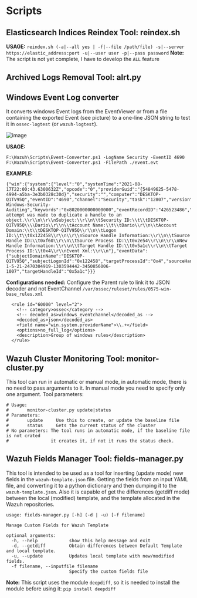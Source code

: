# Scripts

## Elasticsearch Indices Reindex Tool: reindex.sh
**USAGE:** `reindex.sh (-a|--all yes | -f|--file /path/file) -s|--server https://elastic_address:port -u|--user user -p|--pass password`
**Note:** The script is not yet complete, I have to develop the `ALL` feature

## Archived Logs Removal Tool: alrt.py

## Windows Event Log converter
It converts windows Event logs from the EventViewer or from a file containing the exported Event (see picture) to a one-line JSON string to test it in `ossec-logtest` (or `wazuh-logtest`).

![image](https://user-images.githubusercontent.com/37050249/129812061-7bc1e2ed-b081-441b-8260-78a0f4bd789f.png)

**USAGE:**
```
F:\Wazuh\Scripts\Event-Converter.ps1 -LogName Security -EventID 4690
F:\Wazuh\Scripts\Event-Converter.ps1 -FilePath ./event.evt
```

**EXAMPLE:**
```
{"win":{"system":{"level":"0","systemTime":"2021-08-17T22:00:43.6300632Z","opcode":"0","providerGuid":"{54849625-5478-4994-a5ba-3e3b0328c30d}","security":"","computer":"DESKTOP-Q1TV95Q","eventID":"4690","channel":"Security","task":"12807","version":"0","correlation":"","severityValue":"Information","providerName":"Microsoft-Windows-Security-Auditing","keywords":"0x8020000000000000","eventRecordID":"426523486","message":"An attempt was made to duplicate a handle to an object.\\r\\n\\r\\nSubject:\\r\\n\\tSecurity ID:\\t\\tDESKTOP-Q1TV95Q\\\\Dario\\r\\n\\tAccount Name:\\t\\tDario\\r\\n\\tAccount Domain:\\t\\tDESKTOP-Q1TV95Q\\r\\n\\tLogon ID:\\t\\t0x122458\\r\\n\\r\\nSource Handle Information:\\r\\n\\tSource Handle ID:\\t0xf60\\r\\n\\tSource Process ID:\\t0x2e54\\r\\n\\r\\nNew Handle Information:\\r\\n\\tTarget Handle ID:\\t0x5a1c\\r\\n\\tTarget Process ID:\\t0x4\\r\\nEvent Xml:\\r\\n"},"eventData":{"subjectDomainName":"DESKTOP-Q1TV95Q","subjectLogonId":"0x122458","targetProcessId":"0x4","sourceHandleId":"0xf60","subjectUserName":"Dario","sourceProcessId":"0x2e54","subjectUserSid":"S-1-5-21-2470304919-1303594442-3450856006-1007","targetHandleId":"0x5a1c"}}}
```

**Configurations needed:**
Configure the Parent rule to link it to JSON decoder and not EventChannel
`/var/ossec/ruleset/rules/0575-win-base_rules.xml`
```
  <rule id="60000" level="2">
    <!-- category>ossec</category -->
    <!-- decoded_as>windows_eventchannel</decoded_as -->
    <decoded_as>json</decoded_as>
    <field name="win.system.providerName">\\.+</field>
    <options>no_full_log</options>
    <description>Group of windows rules</description>
  </rule>
```

## Wazuh Cluster Monitoring Tool: monitor-cluster.py
This tool can run in automatic or manual mode, in automatic mode, there is no need to pass arguments to it. In manual mode you need to specify only one argument.
Tool parameters:
```
# Usage:
#       monitor-cluster.py update|status
# Parameters:
#       update     Use this to create, or update the baseline file
#       status     Gets the current status of the cluster
# No parameters: The tool runs in automatic mode, if the baseline file is not crated
#                it creates it, if not it runs the status check.
```

## Wazuh Fields Manager Tool: fields-manager.py
This tool is intended to be used as a tool for inserting (update mode) new fields in the `wazuh-template.json` file. Getting the fields from an input YAML file, and converting it to a python dictionary and then dumping it to the `wazuh-template.json`. Also it is capable of get the differences (getdiff mode) between the local (modified) template, and the template allocated in the Wazuh repositories.
```
usage: fields-manager.py [-h] (-d | -u) [-f filename]

Manage Custom Fields for Wazuh Template

optional arguments:
  -h, --help            show this help message and exit
  -d, --getdiff         Obtain differences between Default Template and local template.
  -u, --update          Updates local template with new/modified fields.
  -f filename, --inputfile filename
                        Specify the custom fields file
```
**Note:** This script uses the module `deepdiff`, so it is needed to install the module before using it: `pip install deepdiff`
